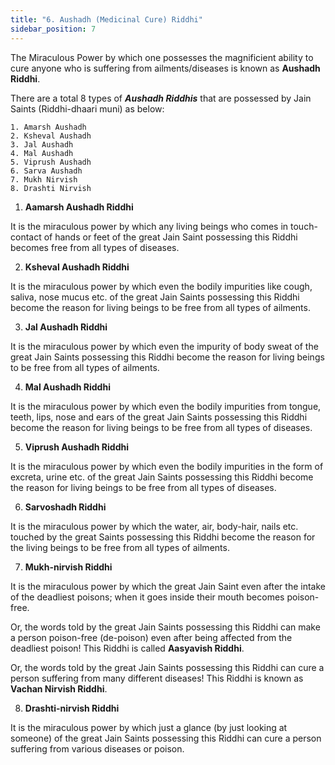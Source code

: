 ```yaml
---
title: "6. Aushadh (Medicinal Cure) Riddhi"
sidebar_position: 7
---
```


The Miraculous Power by which one possesses the magnificient ability to cure anyone who is suffering from ailments/diseases is known as **Aushadh Riddhi**. 

There are a total 8 types of ***Aushadh Riddhis*** that are possessed by Jain Saints (Riddhi-dhaari muni) as below:
    
    1. Amarsh Aushadh
    2. Ksheval Aushadh
    3. Jal Aushadh
    4. Mal Aushadh
    5. Viprush Aushadh
    6. Sarva Aushadh
    7. Mukh Nirvish
    8. Drashti Nirvish

1. **Aamarsh Aushadh Riddhi**

It is the miraculous power by which any living beings who comes in touch-contact of hands or feet of the great Jain Saint possessing this Riddhi becomes free from all types of diseases. 

2. **Ksheval Aushadh Riddhi**

It is the miraculous power by which even the bodily impurities like cough, saliva, nose mucus etc. of the great Jain Saints possessing this Riddhi become the reason for living beings to be free from all types of ailments.

3. **Jal Aushadh Riddhi**

It is the miraculous power by which even the impurity of body sweat of the great Jain Saints possessing this Riddhi become the reason for living beings to be free from all types of ailments.

4. **Mal Aushadh Riddhi**

It is the miraculous power by which even the bodily impurities from tongue, teeth, lips, nose and ears of the great Jain Saints possessing this Riddhi become the reason for living beings to be free from all types of diseases.

5. **Viprush Aushadh Riddhi**

It is the miraculous power by which even the bodily impurities in the form of excreta, urine etc. of the great Jain Saints possessing this Riddhi become the reason for living beings to be free from all types of diseases.

6. **Sarvoshadh Riddhi**

It is the miraculous power by which the water, air, body-hair, nails etc. touched by the great Saints possessing this Riddhi become the reason for the living beings to be free from all types of ailments.

7. **Mukh-nirvish Riddhi**

It is the miraculous power by which the great Jain Saint even after the intake of the deadliest poisons; when it goes inside their mouth becomes poison-free.

Or, the words told by the great Jain Saints possessing this Riddhi can make a person poison-free (de-poison) even after being affected from the deadliest poison! This Riddhi is called **Aasyavish Riddhi**.

Or, the words told by the great Jain Saints possessing this Riddhi can cure a person suffering from many different diseases! This Riddhi is known as **Vachan Nirvish Riddhi**.

8. **Drashti-nirvish Riddhi**

It is the miraculous power by which just a glance (by just looking at someone) of the great Jain Saints possessing this Riddhi can cure a person suffering from various diseases or poison.

